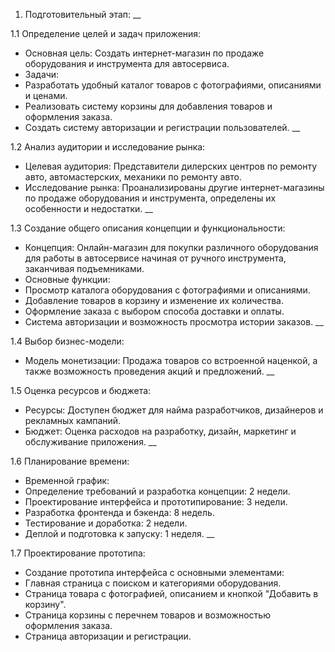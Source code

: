 1. Подготовительный этап:
__

1.1 Определение целей и задач приложения:
- Основная цель: Создать интернет-магазин по продаже оборудования и инструмента для автосервиса.
- Задачи:
- Разработать удобный каталог товаров с фотографиями, описаниями и ценами.
- Реализовать систему корзины для добавления товаров и оформления заказа.
- Создать систему авторизации и регистрации пользователей.
__

1.2 Анализ аудитории и исследование рынка:
- Целевая аудитория: Представители дилерских центров по ремонту авто, автомастерских, механики по ремонту авто.
- Исследование рынка: Проанализированы другие интернет-магазины по продаже оборудования и инструмента, определены их особенности и недостатки.
__

1.3 Создание общего описания концепции и функциональности:
- Концепция: Онлайн-магазин для покупки различного оборудования для работы в автосервисе начиная от ручного инструмента, заканчивая подъемниками.
- Основные функции:
- Просмотр каталога оборудования с фотографиями и описаниями.
- Добавление товаров в корзину и изменение их количества.
- Оформление заказа с выбором способа доставки и оплаты.
- Система авторизации и возможность просмотра истории заказов.
__

1.4 Выбор бизнес-модели:
- Модель монетизации: Продажа товаров со встроенной наценкой, а также возможность проведения акций и предложений.
__

1.5 Оценка ресурсов и бюджета:
- Ресурсы: Доступен бюджет для найма разработчиков, дизайнеров и рекламных кампаний.
- Бюджет: Оценка расходов на разработку, дизайн, маркетинг и обслуживание приложения.
__

1.6 Планирование времени:
- Временной график:
- Определение требований и разработка концепции: 2 недели.
- Проектирование интерфейса и прототипирование: 3 недели.
- Разработка фронтенда и бэкенда: 8 недель.
- Тестирование и доработка: 2 недели.
- Деплой и подготовка к запуску: 1 неделя.
__

1.7 Проектирование прототипа:
- Создание прототипа интерфейса с основными элементами:
- Главная страница с поиском и категориями оборудования.
- Страница товара с фотографией, описанием и кнопкой "Добавить в корзину".
- Страница корзины с перечнем товаров и возможностью оформления заказа.
- Страница авторизации и регистрации.